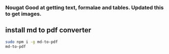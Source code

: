 ### Nougat Good at getting text, formalae and tables. Updated this to get images.


## install md to pdf converter
```bash
sudo npm i -g md-to-pdf
md-to-pdf 
```

